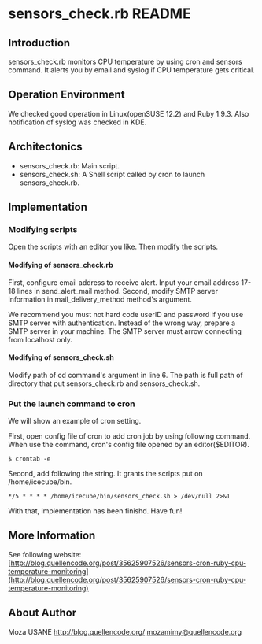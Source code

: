 sensors_check.rb README
=======================

## Introduction

sensors_check.rb monitors CPU temperature by using cron and sensors command. It alerts you by email and syslog if CPU temperature gets critical.

## Operation Environment

We checked good operation in Linux(openSUSE 12.2) and Ruby 1.9.3. Also notification of syslog was checked in KDE.

## Architectonics

- sensors_check.rb: Main script.
- sensors_check.sh: A Shell script called by cron to launch sensors_check.rb.

## Implementation

### Modifying scripts

Open the scripts with an editor you like. Then modify the scripts.

#### Modifying of sensors_check.rb

First, configure email address to receive alert. Input your email address 17-18 lines in send_alert_mail method. Second, modify SMTP server information in mail_delivery_method method's argument.

We recommend you must not hard code userID and password if you use SMTP server with authentication. Instead of the wrong way, prepare a SMTP server in your machine. The SMTP server must arrow connecting from localhost only.

#### Modifying of sensors_check.sh

Modify path of cd command's argument in line 6. The path is full path of directory that put sensors_check.rb and sensors_check.sh.

### Put the launch command to cron

We will show an example of cron setting.

First, open config file of cron to add cron job by using following command. When use the command, cron's config file opened by an editor($EDITOR).

`$ crontab -e`

Second, add following the string. It grants the scripts put on /home/icecube/bin.

`*/5 * * * * /home/icecube/bin/sensors_check.sh > /dev/null 2>&1`

With that, implementation has been finishd. Have fun!

## More Information

See following website: [http://blog.quellencode.org/post/35625907526/sensors-cron-ruby-cpu-temperature-monitoring](http://blog.quellencode.org/post/35625907526/sensors-cron-ruby-cpu-temperature-monitoring)

## About Author

Moza USANE
http://blog.quellencode.org/
mozamimy@quellencode.org